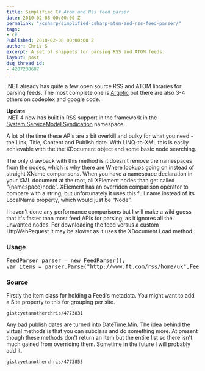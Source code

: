 ```yaml
---
title: Simplified C# Atom and Rss feed parser
date: 2010-02-08 00:00:00 Z
permalink: "/csharp/simplified-csharp-atom-and-rss-feed-parser/"
tags:
- c#
Published: 2010-02-08 00:00:00 Z
author: Chris S
excerpt: A set of snippets for parsing RSS and ATOM feeds.
layout: post
dsq_thread_id:
- 4207230687
---
```


.NET already has quite a few open source RSS and ATOM libraries for parsing feeds. The most complete one is [Argotic][1] but there are also 3-4 others on codeplex and google code.

**Update**   
.NET 4 now has built in RSS support in the framework in the [System.ServiceModel.Syndication][2] namespace. 

<!--more-->

A lot of the time these APIs are a bit overkill and bulky for what you need - the Link, Title, Content and Publish date. With LINQ-to-XML this is easily achievable with the the XDocument object and some basic node searching.

The only drawback with this method is it doesn't remove the namespaces from the nodes, which is why there are Where lookups going on instead of straight XName comparisons. When you have a namespace declaration in your XML document at the root, all XElement nodes than get called &#8220;{namespace}node&#8221;. XElement has an overriden comparison operator to compare with a string, but unfortunately it uses this full name instead of its LocalName property, which would just be &#8220;Node&#8221;.

I haven't done any performance comparisons but I will make a wild guess that it's faster than most feed APIs for parsing, as it ignores all the unwanted nodes. For downloading the feed versus a custom HttpWebRequest it may be slower as it uses the XDocument.Load method.

### Usage

<pre>FeedParser parser = new FeedParser();
var items = parser.Parse("http://www.ft.com/rss/home/uk",FeedType.RSS);
</pre>

### Source

Firstly the Item class for holding a Feed's metadata. You might want to add a Site property to this for grouping per site.

`gist:yetanotherchris/4773831`

Any bad publish dates are turned into DateTime.Min. The idea behind the virtual methods is that you can subclass and do something more. At present though these methods don't return an Item but the entire list so there isn't much gained from overriding them. Sometime in the future I will probably add it.

`gist:yetanotherchris/4773855`

 [1]: http://www.codeplex.com/Argotic
 [2]: http://msdn.microsoft.com/en-us/library/system.servicemodel.syndication.aspx
